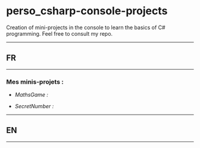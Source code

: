 # perso_csharp-console-projects
Creation of mini-projects in the console to learn the basics of C# programming. Feel free to consult my repo.

***

## FR

***

### Mes minis-projets :

- _MathsGame :_

- _SecretNumber :_


***

## EN

***
